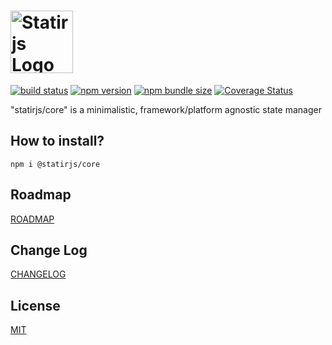 # <img src='https://raw.githubusercontent.com/statirjs/core/dev/logo/statirjs_text.png' height='100' alt='Statirjs Logo' aria-label='statirjs' />

[![build status](https://travis-ci.com/statirjs/core.svg?branch=dev)](https://travis-ci.com/github/statirjs/core)
[![npm version](https://img.shields.io/npm/v/@statirjs/core)](https://www.npmjs.com/package/@statirjs/core)
[![npm bundle size](https://badgen.net/bundlephobia/minzip/@statirjs/core?label=gzip)](https://bundlephobia.com/result?p=@statirjs/core@0.4.0)
[![Coverage Status](https://coveralls.io/repos/github/statirjs/core/badge.svg?branch=dev&service=github)](https://coveralls.io/github/statirjs/core?branch=dev&service=github)

"statirjs/core" is a minimalistic, framework/platform agnostic state manager

## How to install?

```
npm i @statirjs/core
```

## Roadmap

[ROADMAP](https://github.com/statirjs/core/blob/dev/ROADMAP.md)

## Change Log

[CHANGELOG](https://github.com/statirjs/core/blob/dev/CHANGELOG.md)

## License

[MIT](https://github.com/statirjs/core/blob/dev/LICENSE.md)
